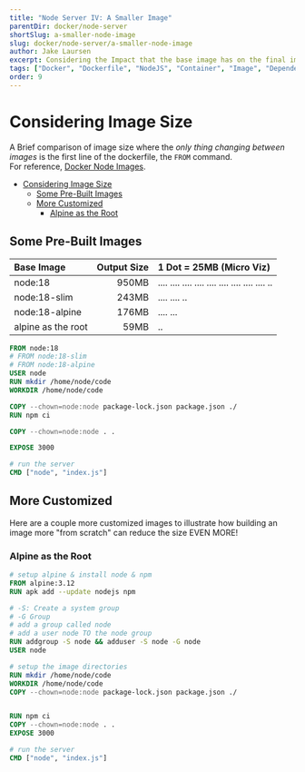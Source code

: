 ```yaml
---
title: "Node Server IV: A Smaller Image"
parentDir: docker/node-server
shortSlug: a-smaller-node-image
slug: docker/node-server/a-smaller-node-image
author: Jake Laursen
excerpt: Considering the Impact that the base image has on the final image
tags: ["Docker", "Dockerfile", "NodeJS", "Container", "Image", "Dependencies", "Optimization", "Size", "Footprint"]
order: 9
---
```


# Considering Image Size
A Brief comparison of image size where the _only thing changing between images_ is the first line of the dockerfile, the `FROM` command.   
For reference, [Docker Node Images](https://hub.docker.com/_/node/tags?page=1&name=18&ordering=last_updated).  


- [Considering Image Size](#considering-image-size)
  - [Some Pre-Built Images](#some-pre-built-images)
  - [More Customized](#more-customized)
    - [Alpine as the Root](#alpine-as-the-root)

## Some Pre-Built Images
|Base Image|Output Size|1 Dot = 25MB (Micro Viz)|
|:--|--:|:-|
|node:18|950MB|.... .... .... .... .... .... .... .... .... ..|
|node:18-slim|243MB|.... .... ..|
|node:18-alpine|176MB|.... ...|
|alpine as the root|59MB|..|

```Dockerfile
FROM node:18
# FROM node:18-slim
# FROM node:18-alpine
USER node 
RUN mkdir /home/node/code 
WORKDIR /home/node/code

COPY --chown=node:node package-lock.json package.json ./
RUN npm ci

COPY --chown=node:node . .

EXPOSE 3000

# run the server
CMD ["node", "index.js"]
```

## More Customized
Here are a couple more customized images to illustrate how building an image more "from scratch" can reduce the size EVEN MORE!

### Alpine as the Root

```dockerfile
# setup alpine & install node & npm
FROM alpine:3.12
RUN apk add --update nodejs npm

# -S: Create a system group
# -G Group
# add a group called node
# add a user node TO the node group
RUN addgroup -S node && adduser -S node -G node
USER node 

# setup the image directories
RUN mkdir /home/node/code 
WORKDIR /home/node/code
COPY --chown=node:node package-lock.json package.json ./


RUN npm ci
COPY --chown=node:node . .
EXPOSE 3000

# run the server
CMD ["node", "index.js"]
````

